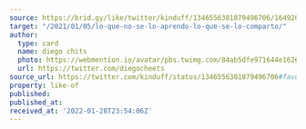 ```yaml
---
source: https://brid.gy/like/twitter/kinduff/1346556301879496706/1649200994
target: "/2021/01/05/lo-que-no-se-lo-aprendo-lo-que-se-lo-comparto/"
author:
  type: card
  name: diego chits
  photo: https://webmention.io/avatar/pbs.twimg.com/84ab5dfe971644e1626adef259d1e20a6dbd156731fe0d9cc9f74d38ca50fbbb.jpg
  url: https://twitter.com/diegocheets
source_url: https://twitter.com/kinduff/status/1346556301879496706#favorited-by-1649200994
property: like-of
published: 
published_at: 
received_at: '2022-01-28T23:54:06Z'
---
```


